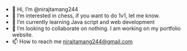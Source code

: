 - 👋 Hi, I’m @nirajtamang244
- 👀 I’m interested in chess, if you want to do 1v1, let me know. 
- 🌱 I’m currently learning Java script and web development
- 💞️ I’m looking to collaborate on nothing. I am working on my portfolio website.
- 📫 How to reach me nirajtamang244@gmail.com

<!---
nirajtamang244/nirajtamang244 is a ✨ special ✨ repository because its `README.md` (this file) appears on your GitHub profile.
You can click the Preview link to take a look at your changes.
--->
